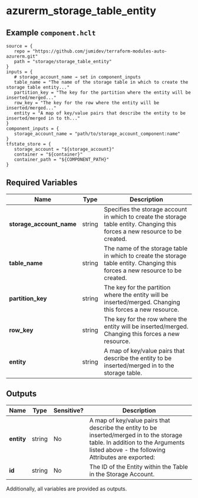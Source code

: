 # azurerm_storage_table_entity



## Example `component.hclt`

```hcl
source = {
   repo = "https://github.com/jumidev/terraform-modules-auto-azurerm.git"   
   path = "storage/storage_table_entity"   
}
inputs = {
   # storage_account_name → set in component_inputs
   table_name = "The name of the storage table in which to create the storage table entity..."   
   partition_key = "The key for the partition where the entity will be inserted/merged..."   
   row_key = "The key for the row where the entity will be inserted/merged..."   
   entity = "A map of key/value pairs that describe the entity to be inserted/merged in to th..."   
}
component_inputs = {
   storage_account_name = "path/to/storage_account_component:name"   
}
tfstate_store = {
   storage_account = "${storage_account}"   
   container = "${container}"   
   container_path = "${COMPONENT_PATH}"   
}
```

## Required Variables

| Name | Type |  Description |
| ---- | --------- |  ----------- |
| **storage_account_name** | string |  Specifies the storage account in which to create the storage table entity. Changing this forces a new resource to be created. | 
| **table_name** | string |  The name of the storage table in which to create the storage table entity. Changing this forces a new resource to be created. | 
| **partition_key** | string |  The key for the partition where the entity will be inserted/merged. Changing this forces a new resource. | 
| **row_key** | string |  The key for the row where the entity will be inserted/merged. Changing this forces a new resource. | 
| **entity** | string |  A map of key/value pairs that describe the entity to be inserted/merged in to the storage table. | 



## Outputs

| Name | Type | Sensitive? | Description |
| ---- | ---- | --------- | --------- |
| **entity** | string | No  | A map of key/value pairs that describe the entity to be inserted/merged in to the storage table. In addition to the Arguments listed above - the following Attributes are exported: | 
| **id** | string | No  | The ID of the Entity within the Table in the Storage Account. | 

Additionally, all variables are provided as outputs.
